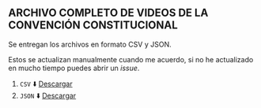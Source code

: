 ## ARCHIVO COMPLETO DE VIDEOS DE LA CONVENCIÓN CONSTITUCIONAL

Se entregan los archivos en formato CSV y JSON.

Estos se actualizan manualmente cuando me acuerdo, si no he actualizado en mucho tiempo puedes abrir un *issue*.

1. `CSV` ⬇️ [Descargar](https://github.com/marcosins/convencion-vods/raw/main/videos/vods.csv)
2. `JSON` ⬇️ [Descargar](https://github.com/marcosins/convencion-vods/raw/main/videos/vods.json)